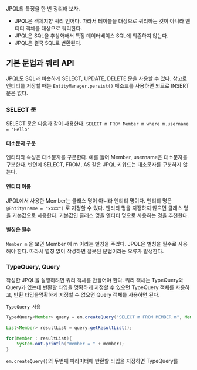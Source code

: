 JPQL의 특징을 한 번 정리해 보자.

- JPQL은 객체지향 쿼리 언어다. 따라서 테이블을 대상으로 쿼리하는 것이 아니라 엔티티 객체를 대상으로 쿼리한다.
- JPQL은 SQL을 추상화해서 특정 데이터베이스 SQL에 의존하지 않는다.
- JPQL은 결국 SQL로 변환된다.

## 기본 문법과 쿼리 API
JPQL도 SQL과 비슷하게 SELECT, UPDATE, DELETE 문을 사용할 수 있다. 참고로 엔티티를 저장할 때는 `EntityManager.persist()` 메소드를 사용하면 되므로 INSERT 문은 없다.

### SELECT 문
SELECT 문은 다음과 같이 사용한다.
`SELECT m FROM Member m where m.username = 'Hello'`

#### 대소문자 구분
엔티티와 속성은 대소문자를 구분한다. 예를 들어 Member, username은 대소문자를 구분한다. 반면에 SELECT, FROM, AS 같은 JPQL 키워드는 대소문자를 구분하지 않는다.

#### 엔티티 이름
JPQL에서 사용한 Member는 클래스 명이 아니라 엔티티 명이다. 엔티티 명은 `@Entity(name = "xxxx")` 로 지정할 수 있다. 엔티티 명을 지정하지 않으면 클래스 명을 기본값으로 사용한다. 기본값인 클래스 명을 엔티티 명으로 사용하는 것을 추천한다.

#### 별칭은 필수
`Member m` 을 보면 Member 에 m 이라는 별칭을 주었다. JPQL은 별칭을 필수로 사용해야 한다. 따라서 별칭 없이 작성하면 잘못된 문법이라는 오류가 발생한다.

### TypeQuery, Query
작성한 JPQL을 실행하려면 쿼리 객체를 만들어야 한다. 쿼리 객체는 TypeQuery와 Query가 있는데 반환할 타입을 명확하게 지정할 수 있으면 TypeQuery 객체를 사용하고, 반환 타입을명확하게 지정할 수 없으면 Query 객체를 사용하면 된다.

`TypeQuery 사용`
```java
TypedQuery<Member> query = em.createQuery("SELECT m FROM MEMBER m", Member.class);

List<Member> resultList = query.getResultList();

for(Member : resultList){
	System.out.println("member = " + member);
}
```

`em.createQuery()`의 두번째 파라미터에 반환할 타입을 지정하면 TypeQuery를 
